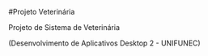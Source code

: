 #Projeto Veterinária

Projeto de Sistema de Veterinária

(Desenvolvimento de Aplicativos Desktop 2 - UNIFUNEC)
